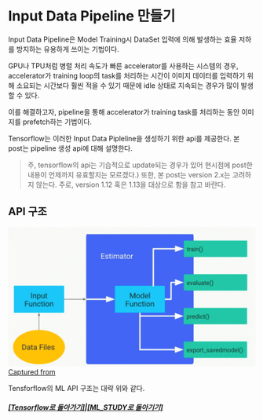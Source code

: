 # Input Data Pipeline 만들기

Input Data Pipeline은 Model Training시 DataSet 입력에 의해 발생하는 효율 저하를 방지하는 유용하게 쓰이는 기법이다.

GPU나 TPU처럼 병렬 처리 속도가 빠른 accelerator를 사용하는 시스템의 경우,
accelerator가 training loop의 task를 처리하는 시간이
이미지 데이터를 입력하기 위해 소요되는 시간보다 훨씬 적을 수 있기 때문에
idle 상태로 지속되는 경우가 많이 발생할 수 있다.

이를 해결하고자, pipeline을 통해 accelerator가 training task를 처리하는 동안
이미지를 prefetch하는 기법이다.

Tensorflow는 이러한 Input Data Pipleline을 생성하기 위한 api를 제공한다.
본 post는 pipeline 생성 api에 대해 설명한다.

> 주, tensorflow의 api는 기습적으로 update되는 경우가 있어 현시점에 post한 내용이
> 언제까지 유효할지는 모르겠다.)
> 또한, 본 post는 version 2.x는 고려하지 않는다.
> 주로, version 1.12 혹은 1.13을 대상으로 함을 참고 바란다.

## API 구조

![APIs](tf_ML_api.png)
[Captured from](https://www.youtube.com/watch?v=5DknTFbcGVM)

Tensforflow의 ML API 구조는 대략 위와 같다.

##### [[Tensorflow로 돌아가기]](https://github.com/elemag1414/ML_STUDY/tree/master/Tensorflow)|[[ML_STUDY로 돌아기기]](https://github.com/elemag1414/ML_STUDY)

